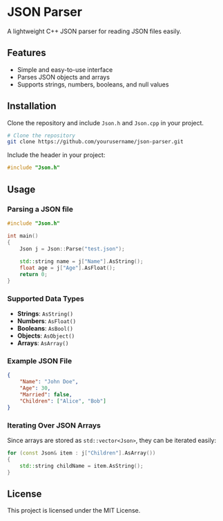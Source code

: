 # JSON Parser

A lightweight C++ JSON parser for reading JSON files easily.

## Features

- Simple and easy-to-use interface
- Parses JSON objects and arrays
- Supports strings, numbers, booleans, and null values

## Installation

Clone the repository and include `Json.h` and `Json.cpp` in your project.

```sh
# Clone the repository
git clone https://github.com/yourusername/json-parser.git
```

Include the header in your project:

```cpp
#include "Json.h"
```

## Usage

### Parsing a JSON file

```cpp
#include "Json.h"

int main()
{
    Json j = Json::Parse("test.json");
    
    std::string name = j["Name"].AsString();
    float age = j["Age"].AsFloat();
    return 0;
}
```

### Supported Data Types

- **Strings**: `AsString()`
- **Numbers**: `AsFloat()`
- **Booleans**: `AsBool()`
- **Objects**: `AsObject()`
- **Arrays**: `AsArray()`

### Example JSON File

```json
{
    "Name": "John Doe",
    "Age": 30,
    "Married": false,
    "Children": ["Alice", "Bob"]
}
```


### Iterating Over JSON Arrays
Since arrays are stored as `std::vector<Json>`, they can be iterated easily:

```cpp
for (const Json& item : j["Children"].AsArray())
{
    std::string childName = item.AsString();
}
```

## License

This project is licensed under the MIT License.

